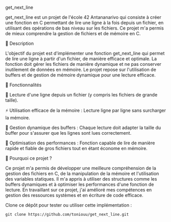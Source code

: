 get_next_line

get_next_line est un projet de l'école 42 Antananarivo qui consiste à créer une fonction en C permettant de lire une ligne à la fois depuis un fichier, en utilisant des opérations de bas niveau sur les fichiers. Ce projet m'a permis de mieux comprendre la gestion de fichiers et de mémoire en C.


📜 Description

L'objectif du projet est d'implémenter une fonction get_next_line qui permet de lire une ligne à partir d'un fichier, de manière efficace et optimale. La fonction doit gérer les fichiers de manière dynamique et ne pas conserver inutilement de données en mémoire. Le projet repose sur l'utilisation de buffers et de gestion de mémoire dynamique pour une lecture efficace.


🔧 Fonctionnalités

📄 Lecture d'une ligne depuis un fichier (y compris les fichiers de grande taille).

⚡️ Utilisation efficace de la mémoire : Lecture ligne par ligne sans surcharger la mémoire.

🔄 Gestion dynamique des buffers : Chaque lecture doit adapter la taille du buffer pour s'assurer que les lignes sont lues correctement.

🚀 Optimisation des performances : Fonction capable de lire de manière rapide et fiable de gros fichiers tout en étant économe en mémoire.


🎯 Pourquoi ce projet ?

Ce projet m'a permis de développer une meilleure compréhension de la gestion des fichiers en C, de la manipulation de la mémoire et l'utilisation des variables statiques. Il m'a appris à utiliser des structures comme les buffers dynamiques et à optimiser les performances d'une fonction de lecture. En travaillant sur ce projet, j'ai amélioré mes compétences en gestion des ressources systèmes et en écriture de code efficace.



Clone ce dépôt pour tester ou utiliser cette implémentation :

    git clone https://github.com/toniouu/get_next_line.git
